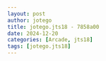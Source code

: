 ```yaml
---
layout: post
author: jotego
title: jotego.jts18 - 7858a00
date: 2024-12-20
categories: [Arcade, jts18]
tags: [jotego.jts18]
---
```


